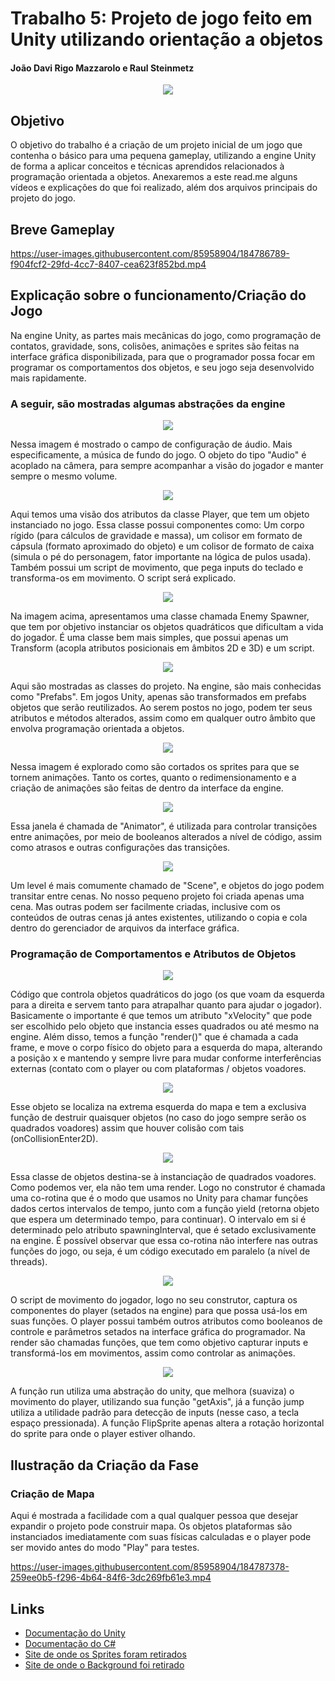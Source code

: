 # Trabalho 5: Projeto de jogo feito em Unity utilizando orientação a objetos
#### João Davi Rigo Mazzarolo e Raul Steinmetz

<p align="center">
  <img src="https://user-images.githubusercontent.com/85958904/184784186-67dd09a3-bf03-48da-97d0-d20c7362db3b.PNG">
</p>

## Objetivo

O objetivo do trabalho é a criação de um projeto inicial de um jogo que contenha o básico para uma pequena gameplay, utilizando a engine Unity de forma a aplicar conceitos e técnicas aprendidos relacionados à programação orientada a objetos. Anexaremos a este read.me alguns vídeos e explicações do que foi realizado, além dos arquivos principais do projeto do jogo.

## Breve Gameplay

https://user-images.githubusercontent.com/85958904/184786789-f904fcf2-29fd-4cc7-8407-cea623f852bd.mp4

## Explicação sobre o funcionamento/Criação do Jogo

Na engine Unity, as partes mais mecânicas do jogo, como programação de contatos, gravidade, sons, colisões, animações e sprites são feitas na interface gráfica disponibilizada, para que o programador possa focar em programar os comportamentos dos objetos, e seu jogo seja desenvolvido mais rapidamente.

### A seguir, são mostradas algumas abstrações da engine

<p align="center">
  <img src="https://user-images.githubusercontent.com/85958904/184790046-61c13243-684e-461c-99b7-dc6f21096f48.png">
</p>

Nessa imagem é mostrado o campo de configuração de áudio. Mais especificamente, a música de fundo do jogo. O objeto do tipo "Audio" é acoplado na câmera, para sempre acompanhar a visão do jogador e manter sempre o mesmo volume.

<p align="center">
  <img src="https://user-images.githubusercontent.com/85958904/184790441-0df1d358-2b98-465d-8495-69eb1273dcca.png">
</p>

Aqui temos uma visão dos atributos da classe Player, que tem um objeto instanciado no jogo. Essa classe possui componentes como: Um corpo rígido (para cálculos de gravidade e massa), um colisor em formato de cápsula (formato aproximado do objeto) e um colisor de formato de caixa (simula o pé do personagem, fator importante na lógica de pulos usada). Também possui um script de movimento, que pega inputs do teclado e transforma-os em movimento. O script será explicado.

<p align="center">
  <img src="https://user-images.githubusercontent.com/85958904/184790511-b006bd82-3334-462e-be0b-9c6f90e1a1d7.png">
</p>

Na imagem acima, apresentamos uma classe chamada Enemy Spawner, que tem por objetivo instanciar os objetos quadráticos que dificultam a vida do jogador. É uma classe bem mais simples, que possui apenas um Transform (acopla atributos posicionais em âmbitos 2D e 3D) e um script.

<p align="center">
  <img src="https://user-images.githubusercontent.com/85958904/184790544-c77eb711-ff61-4deb-9318-697d5b079cb1.png">
</p>

Aqui são mostradas as classes do projeto. Na engine, são mais conhecidas como "Prefabs". Em jogos Unity, apenas são transformados em prefabs objetos que serão reutilizados. Ao serem postos no jogo, podem ter seus atributos e métodos alterados, assim como em qualquer outro âmbito que envolva programação orientada a objetos.

<p align="center">
  <img src="https://user-images.githubusercontent.com/85958904/184791010-c513b141-1c89-4cdd-a76b-e94a9484c80a.png">
</p>

Nessa imagem é explorado como são cortados os sprites para que se tornem animações. Tanto os cortes, quanto o redimensionamento e a criação de animações são feitas de dentro da interface da engine.

<p align="center">
  <img src="https://user-images.githubusercontent.com/85958904/184791042-6f9dd3a4-06b7-462b-a0f9-edf8471539d3.png">
</p>

Essa janela é chamada de "Animator", é utilizada para controlar transições entre animações, por meio de booleanos alterados a nível de código, assim como atrasos e outras configurações das transições.

<p align="center">
  <img src="https://user-images.githubusercontent.com/85958904/184791076-55781644-5931-45a6-85c1-2bbf06d8af02.png">
</p>

Um level é mais comumente chamado de "Scene", e objetos do jogo podem transitar entre cenas. No nosso pequeno projeto foi criada apenas uma cena. Mas outras podem ser facilmente criadas, inclusive com os conteúdos de outras cenas já antes existentes, utilizando o copia e cola dentro do gerenciador de arquivos da interface gráfica.

### Programação de Comportamentos e Atributos de Objetos

<p align="center">
  <img src="https://user-images.githubusercontent.com/85958904/184791079-42ae1da2-ea03-4f7f-94e9-8d40a1da8b8d.png">
</p>

Código que controla objetos quadráticos do jogo (os que voam da esquerda para a direita e servem tanto para atrapalhar quanto para ajudar o jogador). Basicamente o importante é que temos um atributo "xVelocity" que pode ser escolhido pelo objeto que instancia esses quadrados ou até mesmo na engine. Além disso, temos a função "render()" que é chamada a cada frame, e move o corpo físico do objeto para a esquerda do mapa, alterando a posição x e mantendo y sempre livre para mudar conforme interferências externas (contato com o player ou com plataformas / objetos voadores.

<p align="center">
  <img src="https://user-images.githubusercontent.com/85958904/184791085-a71412c8-df75-4778-a694-df7c1c72dd6d.png">
</p>

Esse objeto se localiza na extrema esquerda do mapa e tem a exclusiva função de destruir quaisquer objetos (no caso do jogo sempre serão os quadrados voadores) assim que houver colisão com tais (onCollisionEnter2D).

<p align="center">
  <img src="https://user-images.githubusercontent.com/85958904/184791096-652b5f09-a292-4698-8b68-b15affd728da.png">
</p>

Essa classe de objetos destina-se à instanciação de quadrados voadores. Como podemos ver, ela não tem uma render. Logo no construtor é chamada uma co-rotina que é o modo que usamos no Unity para chamar funções dados certos intervalos de tempo, junto com a função yield (retorna objeto que espera um determinado tempo, para continuar). O intervalo em si é determinado pelo atributo spawningInterval, que é setado exclusivamente na engine. É possível observar que essa co-rotina não interfere nas outras funções do jogo, ou seja, é um código executado em paralelo (a nível de threads).

<p align="center">
  <img src="https://user-images.githubusercontent.com/85958904/184791113-eab1f326-0e20-453d-8c4b-53d88f088ed2.png">
</p>

O script de movimento do jogador, logo no seu construtor, captura os componentes do player (setados na engine) para que possa usá-los em suas funções. O player possui também outros atributos como booleanos de controle e parâmetros setados na interface gráfica do programador. Na render são chamadas funções, que tem como objetivo capturar inputs e transformá-los em movimentos, assim como controlar as animações.

<p align="center">
  <img src="https://user-images.githubusercontent.com/85958904/184791121-ae50a26b-2ee2-490c-9323-66efd3b04587.png">
</p>

A função run utiliza uma abstração do unity, que melhora (suaviza) o movimento do player, utilizando sua função "getAxis", já a função jump utiliza a utilidade padrão para detecção de inputs (nesse caso, a tecla espaço pressionada). A função FlipSprite apenas altera a rotação horizontal do sprite para onde o player estiver olhando.

## Ilustração da Criação da Fase

### Criação de Mapa

Aqui é mostrada a facilidade com a qual qualquer pessoa que desejar expandir o projeto pode construir mapa. Os objetos plataformas são instanciados imediatamente com suas físicas calculadas e o player pode ser movido antes do modo "Play" para testes.

https://user-images.githubusercontent.com/85958904/184787378-259ee0b5-f296-4b64-84f6-3dc269fb61e3.mp4

## Links

- [Documentação do Unity](https://docs.unity3d.com/Manual/index.html)
- [Documentação do C#](https://docs.microsoft.com/en-us/dotnet/csharp/)
- [Site de onde os Sprites foram retirados](https://itch.io/game-assets)
- [Site de onde o Background foi retirado](https://craftpix.net/)
